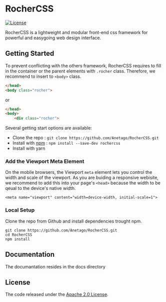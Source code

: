 
# RocherCSS
[![License](https://img.shields.io/badge/License-Apache%202.0-blue.svg)](https://opensource.org/licenses/Apache-2.0)

RocherCSS is a lightweight and modular front-end css framework for powerful and easygoing web design interface.

## Getting Started
To prevent conflicting with the others framework, RocherCSS requires to fill in the container or the parent elements with `.rocher` class. Therefore, we recommend to insert to `<body>` class.


```html
</head>
<body class="rocher">
```
or
```html
</head>
<body>
    <div class="rocher">
```

Several getting start options are available:

- Clone the repo : `git clone https://github.com/Anetago/RocherCSS.git`
- Install with [npm](https://www.npmjs.com/package/rochercss) : `npm install --save-dev rochercss`
- Install with yarn

### Add the Viewport Meta Element
On the mobile browsers, the Viewport `meta` element lets you control the width and scale of the viewport. As you are buiding a responsive webisite, we recommend to add this into your page's `<head>` because the width to be qeual to the device's native width.

```
<meta name="viewport" content="width=device-width, initial-scale=1">
```

### Local Setup
Clone the repo from Github and install dependencies trought npm.

```
git clone https://github.com/Anetago/RocherCSS.git
cd RocherCSS
npm install
````

## Documentation
The documantation resides in the docs directory

## License
The code released under the [Apache 2.0 License](https://github.com/Anetago/RocherCSS/blob/main/LICENSE).

